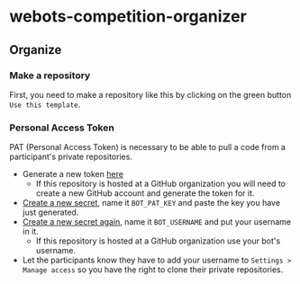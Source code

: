 # webots-competition-organizer

## Organize

### Make a repository
First, you need to make a repository like this by clicking on the green button `Use this template`.

### Personal Access Token

PAT (Personal Access Token) is necessary to be able to pull a code from a participant's private repositories.

- Generate a new token [here](https://github.com/settings/tokens)
  - If this repository is hosted at a GitHub organization you will need to create a new GitHub account and generate the token for it.
- [Create a new secret](settings/secrets/actions/new), name it `BOT_PAT_KEY` and paste the key you have just generated.
- [Create a new secret again](settings/secrets/actions/new), name it `BOT_USERNAME` and put your username in it.
  - If this repository is hosted at a GitHub organization use your bot's username.
- Let the participants know they have to add your username to `Settings > Manage access` so you have the right to clone their private repositories.
